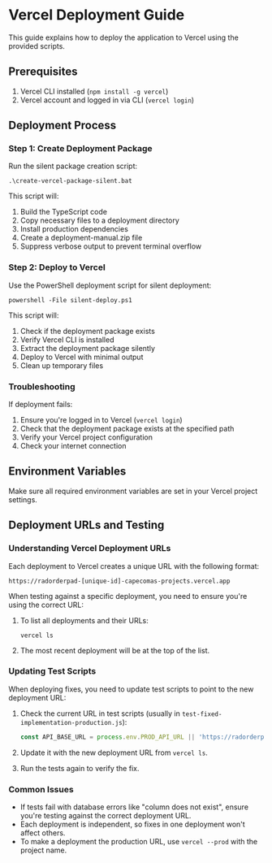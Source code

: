 # Vercel Deployment Guide

This guide explains how to deploy the application to Vercel using the provided scripts.

## Prerequisites

1. Vercel CLI installed (`npm install -g vercel`)
2. Vercel account and logged in via CLI (`vercel login`)

## Deployment Process

### Step 1: Create Deployment Package

Run the silent package creation script:

```
.\create-vercel-package-silent.bat
```

This script will:
1. Build the TypeScript code
2. Copy necessary files to a deployment directory
3. Install production dependencies
4. Create a deployment-manual.zip file
5. Suppress verbose output to prevent terminal overflow

### Step 2: Deploy to Vercel

Use the PowerShell deployment script for silent deployment:

```
powershell -File silent-deploy.ps1
```

This script will:
1. Check if the deployment package exists
2. Verify Vercel CLI is installed
3. Extract the deployment package silently
4. Deploy to Vercel with minimal output
5. Clean up temporary files

### Troubleshooting

If deployment fails:

1. Ensure you're logged in to Vercel (`vercel login`)
2. Check that the deployment package exists at the specified path
3. Verify your Vercel project configuration
4. Check your internet connection

## Environment Variables

Make sure all required environment variables are set in your Vercel project settings.

## Deployment URLs and Testing

### Understanding Vercel Deployment URLs

Each deployment to Vercel creates a unique URL with the following format:
```
https://radorderpad-[unique-id]-capecomas-projects.vercel.app
```

When testing against a specific deployment, you need to ensure you're using the correct URL:

1. To list all deployments and their URLs:
   ```
   vercel ls
   ```

2. The most recent deployment will be at the top of the list.

### Updating Test Scripts

When deploying fixes, you need to update test scripts to point to the new deployment URL:

1. Check the current URL in test scripts (usually in `test-fixed-implementation-production.js`):
   ```javascript
   const API_BASE_URL = process.env.PROD_API_URL || 'https://radorderpad-[unique-id]-capecomas-projects.vercel.app/api';
   ```

2. Update it with the new deployment URL from `vercel ls`.

3. Run the tests again to verify the fix.

### Common Issues

- If tests fail with database errors like "column does not exist", ensure you're testing against the correct deployment URL.
- Each deployment is independent, so fixes in one deployment won't affect others.
- To make a deployment the production URL, use `vercel --prod` with the project name.